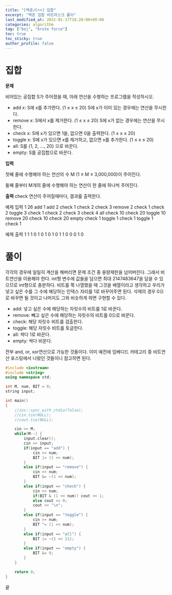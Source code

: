 ```yaml
---
title: "[백준/C++] 집합"
excerpt: "백준 집합 비트마스크 풀이"
last_modified_at: 2021-01-17T18:20:00+09:00
categories: algorithm
tag: ["boj", "brute force"]
toc: true
toc_sticky: true
author_profile: false
---
```


# 집합

**문제**

비어있는 공집합 S가 주어졌을 때, 아래 연산을 수행하는 프로그램을 작성하시오.

* add x: S에 x를 추가한다. (1 ≤ x ≤ 20) S에 x가 이미 있는 경우에는 연산을 무시한다.
* remove x: S에서 x를 제거한다. (1 ≤ x ≤ 20) S에 x가 없는 경우에는 연산을 무시한다.
* check x: S에 x가 있으면 1을, 없으면 0을 출력한다. (1 ≤ x ≤ 20)
* toggle x: S에 x가 있으면 x를 제거하고, 없으면 x를 추가한다. (1 ≤ x ≤ 20)
* all: S를 {1, 2, ..., 20} 으로 바꾼다.
* empty: S를 공집합으로 바꾼다. 

**입력**

첫째 줄에 수행해야 하는 연산의 수 M (1 ≤ M ≤ 3,000,000)이 주어진다.

둘째 줄부터 M개의 줄에 수행해야 하는 연산이 한 줄에 하나씩 주어진다.

**출력**
check 연산이 주어질때마다, 결과를 출력한다.

예제 입력 1
26
add 1
add 2
check 1
check 2
check 3
remove 2
check 1
check 2
toggle 3
check 1
check 2
check 3
check 4
all
check 10
check 20
toggle 10
remove 20
check 10
check 20
empty
check 1
toggle 1
check 1
toggle 1
check 1

예제 출력 1
1
1
0
1
0
1
0
1
0
1
1
0
0
0
1
0

# 풀이

각각의 경우에 일일히 계산을 해버리면 문제 조건 중 용량제한을 넘어버린다. 그래서 비트연산을 이용해야 한다. int형 변수에 값들을 담으면 최대 2147483647을 담을 수 있으므로 int형으로 충분하다. 비트를 쭉 나열했을 때 그것을 배열이라고 생각하고 우리가 넣고 싶은 수를 그 수에 해당하는 인덱스 자리를 1로 바꾸어주면 된다. 삭제의 경우 0으로 바꾸면 될 것이고 나머지도 그와 비슷하게 하면 구현할 수 있다.

* add: 넣고 싶은 수에 해당하는 자릿수의 비트를 1로 바꾼다.
* remove: 빼고 싶은 수에 해당하는 자릿수의 비트를 0으로 바꾼다.
* check: 해당 자릿수 비트를 검출한다.
* toggle: 해당 자릿수 비트를 토글한다.
* all: 싹다 1로 바꾼다.
* empty: 싹다 비운다.

전부 and, or, xor연산으로 가능한 것들이다.
이미 예전에 임베디드 카테고리 중 비트연산 포스팅에서 나왔던 것들이니 참고하면 된다.

``` c++
#include <iostream>
#include <string>
using namespace std;

int M, num, BIT = 0;
string input;

int main()
{
	//ios::sync_with_stdio(false);
	//cin.tie(NULL);
	//cout.tie(NULL);

	cin >> M;
	while(M--) {
		input.clear();
		cin >> input;
		if(input == "add") {
			cin >> num;
			BIT |= (1 << num);
		}
		else if(input == "remove") {
			cin >> num;
			BIT &= ~(1 << num);
		}
		else if(input == "check") {
			cin >> num;
			if(BIT & (1 << num)) cout << 1;
			else cout << 0;
			cout << "\n";
		}
		else if(input == "toggle") {
			cin >> num;
			BIT ^= (1 << num);
		}
		else if(input == "all") {
			BIT |= ~(1 << 21);
		}
		else if(input == "empty") {
			BIT &= 0;
		}
	}

	return 0;
}
```

끝
